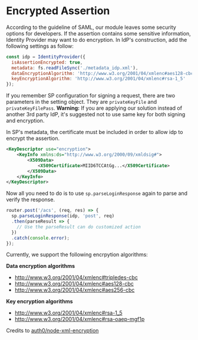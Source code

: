 # Encrypted Assertion

According to the guideline of SAML, our module leaves some security options for developers. If the assertion contains some sensitive information, Identity Provider may want to do encryption. In IdP's construction, add the following settings as follow:

```javascript
const idp = IdentityProvider({
  isAssertionEncrypted: true,
  metadata: fs.readFileSync('./metadata_idp.xml'),
  dataEncryptionAlgorithm: 'http://www.w3.org/2001/04/xmlenc#aes128-cbc',
  keyEncryptionAlgorithm: 'http://www.w3.org/2001/04/xmlenc#rsa-1_5' 
});
```

If you remember SP configuration for signing a request, there are two parameters in the setting object. They are `privateKeyFile` and `privateKeyFilePass`. **Warning:** If you are applying our solution instead of another 3rd party IdP, it's suggested not to use same key for both signing and encryption.

In SP's metadata, the certificate must be included in order to allow idp to encrypt the assertion.

```xml
<KeyDescriptor use="encryption">
    <KeyInfo xmlns:ds="http://www.w3.org/2000/09/xmldsig#">
        <X509Data>
            <X509Certificate>MIID6TCCAtGg...</X509Certificate>
        </X509Data>
    </KeyInfo>
</KeyDescriptor>
```

Now all you need to do is to use `sp.parseLoginResponse` again to parse and verify the response.

```javascript
router.post('/acs', (req, res) => {
  sp.parseLoginResponse(idp, 'post', req)
  .then(parseResult => {
    // Use the parseResult can do customized action
  })
  .catch(console.error);
});
```

Currently, we support the following encrpytion algorithms:

**Data encryption algorithms**
* http://www.w3.org/2001/04/xmlenc#tripledes-cbc
* http://www.w3.org/2001/04/xmlenc#aes128-cbc
* http://www.w3.org/2001/04/xmlenc#aes256-cbc

**Key encryption algorithms**
* http://www.w3.org/2001/04/xmlenc#rsa-1_5
* http://www.w3.org/2001/04/xmlenc#rsa-oaep-mgf1p

Credits to [auth0/node-xml-encryption](https://github.com/auth0/node-xml-encryption)
